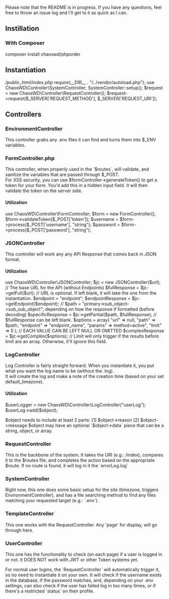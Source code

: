 Please note that the README is in progress. If you have any questions, feel free
to throw an issue log and I'll get to it as quick as I can.

<h2>Instillation</h2>
<h3>With Composer</h3>
    composer install chaoswd/phporder

<h2>Instantiation</h2>
<em>/public_html/index.php</em>
    require(__DIR__ . "/../vendor/autoload.php"); use
    ChaosWD\Controller\SystemController;
    SystemController::setup();
    $request = new ChaosWD\Controller\RequestController();
    $request->request($_SERVER['REQUEST_METHOD'], $_SERVER['REQUEST_URI']);

<h2>Controllers</h2>
<h3>EnvironmentController</h3>
<p>
  This controller grabs any .env files it can find and turns them into $_ENV
  variables.<br />
</p>

<h3>FormController.php</h3>
<p>
  This controller, when properly used in the `$routes`, will validate, and
  sanitize the variables that are passed through $_POST.<br />
  For XSS security, you can use $formController->generateToken() to get a token
  for your form. You'd add this in a hidden input field. It will then validate
  the token on the server side.
</p>
<h4>Utilization</h4>
    use ChaosWD\Controller\FormController;
    $form = new FormController();
    $form->validateToken($_POST['token']);
    $username = $form->process($_POST['username'], "string");
    $password = $form->process($_POST['password'], "string");

<h3>JSONController</h3>
<p>
  This controller will work any any API Response that comes back in JSON format.
</p>
<h4>Utilization</h4>
    use ChaosWD\Controller\JSONController;
    $jc = new JSONController($url); // The base URL for the API (without Endpoints) 
    $fullResponse = $jc->getFull($url); // URL is optional. If left blank, it will take the one from the instantiation.
    $endpoint = "endpoint";
    $endpointResponse = $jc->getEndpoint($endpoint); 
    // $path = "primary->sub_object->sub_sub_object";
    depending on how the response if formatted (before decoding) 
    $specificResponse = $jc->getPartial($path, $fullResponse); // $fullResponse can be left blank.
    $options = array( "url" => null,
                      "path" => $path,
                      "endpoint" => "endpoint_name", 
                      "params" => method=active", 
                      "limit" => 5 ); // EACH VALUE CAN BE LEFT NULL OR OMITTED 
    $complexResponse = $jc->getComplex($options); // Limit will only trigger if the results before limit are an array. Otherwise, it'll ignore this field.

<h3>LogController</h3>
<p>
    Log Controller is fairly straight forward. When you instantiate it, you put what you want the log name to be (without the .log).<br>
    It will create the log and make a note of the creation time (based on your set default_timezone).
</p>
<h4>Utilization</h4>
    $userLogger = new ChaosWD\Controller\LogController("userLog");
    $userLog->add($object);
<p>
    $object needs to include at least 2 parts:
    [1] $object->reason
    [2] $object->message
    $object may have an optional `$object->data` piece that can be a string, object, or array.
</p>

<h3>RequestController</h3>
<p>
    This is the backbone of the system. It takes the URI (e.g.: /index), compares it to the $routes file, and completes the action based on the appropriate $route. If no route is found, it will log in it the `errorLog.log` 
</p>

<h3>SystemController</h3>
<p>
    Right now, this one does some basic setup for the site (timezone, triggers EnvironmentController), and has a file searching method to find any files matching your requested target (e.g.: `.env`).
</p>

<h3>TemplateController</h3>
<p>
    This one works with the RequestController. Any 'page' for display, will go through here.
</p>

<h3>UserController</h3>
<p>
    This one has the functionality to check (on each page) if a user is logged in or not. It DOES NOT work with JWT or other Token systems yet.
</p>
<p>
    For normal user logins, the `RequestController` will automatically trigger it, so no need to instantiate it on your own. It will check if the username exists in the database, if the password matches, and, depending on your .env settings, can also check if the user has failed log in too many times, or if there's a restricted `status` on their profile.
</p>
